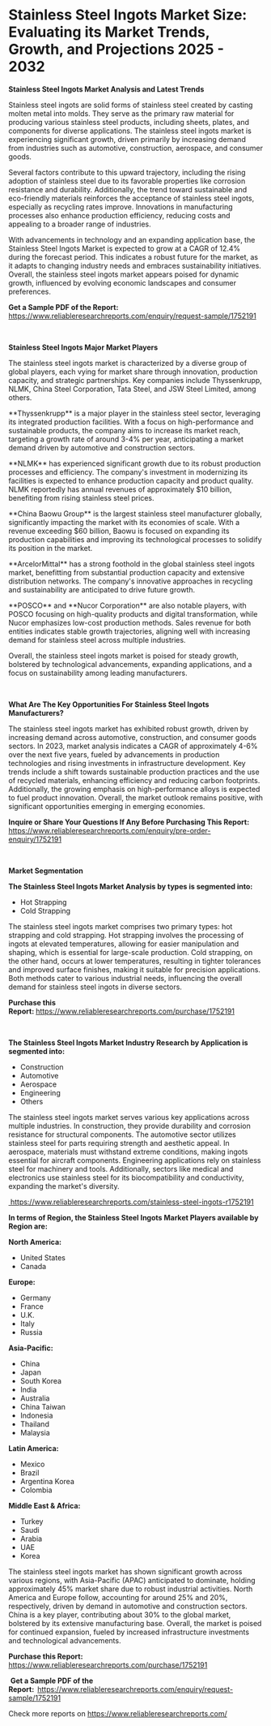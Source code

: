 <p><h1>Stainless Steel Ingots Market Size: Evaluating its Market Trends, Growth, and Projections 2025 - 2032</h1></p><p><strong>Stainless Steel Ingots Market Analysis and Latest Trends</strong></p>
<p><p>Stainless steel ingots are solid forms of stainless steel created by casting molten metal into molds. They serve as the primary raw material for producing various stainless steel products, including sheets, plates, and components for diverse applications. The stainless steel ingots market is experiencing significant growth, driven primarily by increasing demand from industries such as automotive, construction, aerospace, and consumer goods.</p><p>Several factors contribute to this upward trajectory, including the rising adoption of stainless steel due to its favorable properties like corrosion resistance and durability. Additionally, the trend toward sustainable and eco-friendly materials reinforces the acceptance of stainless steel ingots, especially as recycling rates improve. Innovations in manufacturing processes also enhance production efficiency, reducing costs and appealing to a broader range of industries.</p><p>With advancements in technology and an expanding application base, the Stainless Steel Ingots Market is expected to grow at a CAGR of 12.4% during the forecast period. This indicates a robust future for the market, as it adapts to changing industry needs and embraces sustainability initiatives. Overall, the stainless steel ingots market appears poised for dynamic growth, influenced by evolving economic landscapes and consumer preferences.</p></p>
<p><strong>Get a Sample PDF of the Report:&nbsp;</strong> <a href="https://www.reliableresearchreports.com/enquiry/request-sample/1752191?utm_campaign=2283&utm_medium=2&utm_source=Github&utm_content=ia&utm_term=06032025&utm_id=stainless-steel-ingots">https://www.reliableresearchreports.com/enquiry/request-sample/1752191</a></p>
<p>&nbsp;</p>
<p><strong>Stainless Steel Ingots Major Market Players</strong></p>
<p><p>The stainless steel ingots market is characterized by a diverse group of global players, each vying for market share through innovation, production capacity, and strategic partnerships. Key companies include Thyssenkrupp, NLMK, China Steel Corporation, Tata Steel, and JSW Steel Limited, among others.</p><p>**Thyssenkrupp** is a major player in the stainless steel sector, leveraging its integrated production facilities. With a focus on high-performance and sustainable products, the company aims to increase its market reach, targeting a growth rate of around 3-4% per year, anticipating a market demand driven by automotive and construction sectors.</p><p>**NLMK** has experienced significant growth due to its robust production processes and efficiency. The company's investment in modernizing its facilities is expected to enhance production capacity and product quality. NLMK reportedly has annual revenues of approximately $10 billion, benefiting from rising stainless steel prices.</p><p>**China Baowu Group** is the largest stainless steel manufacturer globally, significantly impacting the market with its economies of scale. With a revenue exceeding $60 billion, Baowu is focused on expanding its production capabilities and improving its technological processes to solidify its position in the market.</p><p>**ArcelorMittal** has a strong foothold in the global stainless steel ingots market, benefitting from substantial production capacity and extensive distribution networks. The company's innovative approaches in recycling and sustainability are anticipated to drive future growth.</p><p>**POSCO** and **Nucor Corporation** are also notable players, with POSCO focusing on high-quality products and digital transformation, while Nucor emphasizes low-cost production methods. Sales revenue for both entities indicates stable growth trajectories, aligning well with increasing demand for stainless steel across multiple industries.</p><p>Overall, the stainless steel ingots market is poised for steady growth, bolstered by technological advancements, expanding applications, and a focus on sustainability among leading manufacturers.</p></p>
<p>&nbsp;</p>
<p><strong>What Are The Key Opportunities For Stainless Steel Ingots Manufacturers?</strong></p>
<p><p>The stainless steel ingots market has exhibited robust growth, driven by increasing demand across automotive, construction, and consumer goods sectors. In 2023, market analysis indicates a CAGR of approximately 4-6% over the next five years, fueled by advancements in production technologies and rising investments in infrastructure development. Key trends include a shift towards sustainable production practices and the use of recycled materials, enhancing efficiency and reducing carbon footprints. Additionally, the growing emphasis on high-performance alloys is expected to fuel product innovation. Overall, the market outlook remains positive, with significant opportunities emerging in emerging economies.</p></p>
<p><strong>Inquire or Share Your Questions If Any Before Purchasing This Report:</strong> <a href="https://www.reliableresearchreports.com/enquiry/pre-order-enquiry/1752191?utm_campaign=2283&utm_medium=2&utm_source=Github&utm_content=ia&utm_term=06032025&utm_id=stainless-steel-ingots">https://www.reliableresearchreports.com/enquiry/pre-order-enquiry/1752191</a></p>
<p>&nbsp;</p>
<p><strong>Market Segmentation</strong></p>
<p><strong>The Stainless Steel Ingots Market Analysis by types is segmented into:</strong></p>
<p><ul><li>Hot Strapping</li><li>Cold Strapping</li></ul></p>
<p><p>The stainless steel ingots market comprises two primary types: hot strapping and cold strapping. Hot strapping involves the processing of ingots at elevated temperatures, allowing for easier manipulation and shaping, which is essential for large-scale production. Cold strapping, on the other hand, occurs at lower temperatures, resulting in tighter tolerances and improved surface finishes, making it suitable for precision applications. Both methods cater to various industrial needs, influencing the overall demand for stainless steel ingots in diverse sectors.</p></p>
<p><strong>Purchase this Report:&nbsp;</strong><a href="https://www.reliableresearchreports.com/purchase/1752191?utm_campaign=2283&utm_medium=2&utm_source=Github&utm_content=ia&utm_term=06032025&utm_id=stainless-steel-ingots">https://www.reliableresearchreports.com/purchase/1752191</a></p>
<p>&nbsp;</p>
<p><strong>The Stainless Steel Ingots Market Industry Research by Application is segmented into:</strong></p>
<p><ul><li>Construction</li><li>Automotive</li><li>Aerospace</li><li>Engineering</li><li>Others</li></ul></p>
<p><p>The stainless steel ingots market serves various key applications across multiple industries. In construction, they provide durability and corrosion resistance for structural components. The automotive sector utilizes stainless steel for parts requiring strength and aesthetic appeal. In aerospace, materials must withstand extreme conditions, making ingots essential for aircraft components. Engineering applications rely on stainless steel for machinery and tools. Additionally, sectors like medical and electronics use stainless steel for its biocompatibility and conductivity, expanding the market's diversity.</p></p>
<p><a href="https://www.reliableresearchreports.com/stainless-steel-ingots-r1752191?utm_campaign=2283&utm_medium=2&utm_source=Github&utm_content=ia&utm_term=06032025&utm_id=stainless-steel-ingots">&nbsp;https://www.reliableresearchreports.com/stainless-steel-ingots-r1752191</a></p>
<p><strong>In terms of Region, the Stainless Steel Ingots Market Players available by Region are:</strong></p>
<p>
    <p> <strong> North America: </strong>
        <ul>
            <li>United States</li>
            <li>Canada</li>
        </ul>
        </p> 
    <p> <strong> Europe: </strong>
        <ul>
            <li>Germany</li>
            <li>France</li>
            <li>U.K.</li>
            <li>Italy</li>
            <li>Russia</li>
        </ul>
        </p> 
    <p> <strong> Asia-Pacific: </strong>
        <ul>
            <li>China</li>
            <li>Japan</li>
            <li>South Korea</li>
            <li>India</li>
            <li>Australia</li>
            <li>China Taiwan</li>
            <li>Indonesia</li>
            <li>Thailand</li>
            <li>Malaysia</li>
        </ul>
        </p> 
    <p> <strong> Latin America: </strong>
        <ul>
            <li>Mexico</li>
            <li>Brazil</li>
            <li>Argentina Korea</li>
            <li>Colombia</li>
        </ul>
        </p> 
    <p> <strong> Middle East & Africa: </strong>
        <ul>
            <li>Turkey</li>
            <li>Saudi</li>
            <li>Arabia</li>
            <li>UAE</li>
            <li>Korea</li>
        </ul>
    </p>
    </p>
<p><p>The stainless steel ingots market has shown significant growth across various regions, with Asia-Pacific (APAC) anticipated to dominate, holding approximately 45% market share due to robust industrial activities. North America and Europe follow, accounting for around 25% and 20%, respectively, driven by demand in automotive and construction sectors. China is a key player, contributing about 30% to the global market, bolstered by its extensive manufacturing base. Overall, the market is poised for continued expansion, fueled by increased infrastructure investments and technological advancements.</p></p>
<p><strong>Purchase this Report: </strong><a href="https://www.reliableresearchreports.com/purchase/1752191?utm_campaign=2283&utm_medium=2&utm_source=Github&utm_content=ia&utm_term=06032025&utm_id=stainless-steel-ingots">https://www.reliableresearchreports.com/purchase/1752191</a></p>
<p>&nbsp;<strong>Get a Sample PDF of the Report:&nbsp;&nbsp;</strong><a href="https://www.reliableresearchreports.com/enquiry/request-sample/1752191?utm_campaign=2283&utm_medium=2&utm_source=Github&utm_content=ia&utm_term=06032025&utm_id=stainless-steel-ingots">https://www.reliableresearchreports.com/enquiry/request-sample/1752191</a></p>
<p><strong></strong></p>
<p>Check more reports on <a href="https://www.reliableresearchreports.com/?utm_campaign=2283&utm_medium=2&utm_source=Github&utm_content=ia&utm_term=06032025&utm_id=stainless-steel-ingots">https://www.reliableresearchreports.com/</a></p>
